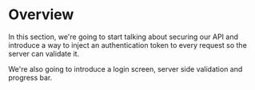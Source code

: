 # Overview

In this section, we're going to start talking about securing our API and introduce a way to inject an authentication token to every request so the server can validate it. 

We're also going to introduce a login screen, server side validation and progress bar.

